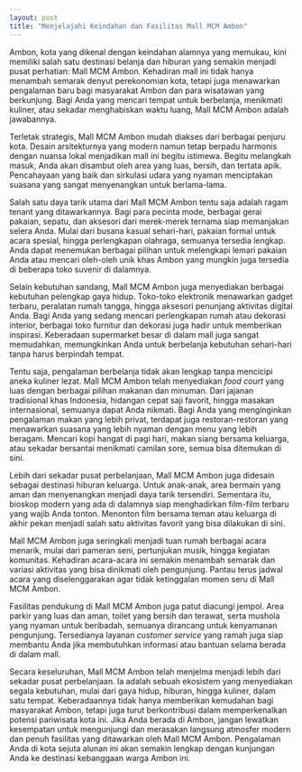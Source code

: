 ```yaml
---
layout: post
title: "Menjelajahi Keindahan dan Fasilitas Mall MCM Ambon"
---
```


Ambon, kota yang dikenal dengan keindahan alamnya yang memukau, kini memiliki salah satu destinasi belanja dan hiburan yang semakin menjadi pusat perhatian: Mall MCM Ambon. Kehadiran mall ini tidak hanya menambah semarak denyut perekonomian kota, tetapi juga menawarkan pengalaman baru bagi masyarakat Ambon dan para wisatawan yang berkunjung. Bagi Anda yang mencari tempat untuk berbelanja, menikmati kuliner, atau sekadar menghabiskan waktu luang, Mall MCM Ambon adalah jawabannya.

Terletak strategis, Mall MCM Ambon mudah diakses dari berbagai penjuru kota. Desain arsitekturnya yang modern namun tetap berpadu harmonis dengan nuansa lokal menjadikan mall ini begitu istimewa. Begitu melangkah masuk, Anda akan disambut oleh area yang luas, bersih, dan tertata apik. Pencahayaan yang baik dan sirkulasi udara yang nyaman menciptakan suasana yang sangat menyenangkan untuk berlama-lama.

Salah satu daya tarik utama dari Mall MCM Ambon tentu saja adalah ragam tenant yang ditawarkannya. Bagi para pecinta mode, berbagai gerai pakaian, sepatu, dan aksesori dari merek-merek ternama siap memanjakan selera Anda. Mulai dari busana kasual sehari-hari, pakaian formal untuk acara spesial, hingga perlengkapan olahraga, semuanya tersedia lengkap. Anda dapat menemukan berbagai pilihan untuk melengkapi lemari pakaian Anda atau mencari oleh-oleh unik khas Ambon yang mungkin juga tersedia di beberapa toko suvenir di dalamnya.

Selain kebutuhan sandang, Mall MCM Ambon juga menyediakan berbagai kebutuhan pelengkap gaya hidup. Toko-toko elektronik menawarkan gadget terbaru, peralatan rumah tangga, hingga aksesori penunjang aktivitas digital Anda. Bagi Anda yang sedang mencari perlengkapan rumah atau dekorasi interior, berbagai toko furnitur dan dekorasi juga hadir untuk memberikan inspirasi. Keberadaan supermarket besar di dalam mall juga sangat memudahkan, memungkinkan Anda untuk berbelanja kebutuhan sehari-hari tanpa harus berpindah tempat.

Tentu saja, pengalaman berbelanja tidak akan lengkap tanpa mencicipi aneka kuliner lezat. Mall MCM Ambon telah menyediakan *food court* yang luas dengan berbagai pilihan makanan dan minuman. Dari jajanan tradisional khas Indonesia, hidangan cepat saji favorit, hingga masakan internasional, semuanya dapat Anda nikmati. Bagi Anda yang menginginkan pengalaman makan yang lebih privat, terdapat juga restoran-restoran yang menawarkan suasana yang lebih nyaman dengan menu yang lebih beragam. Mencari kopi hangat di pagi hari, makan siang bersama keluarga, atau sekadar bersantai menikmati camilan sore, semua bisa ditemukan di sini.

Lebih dari sekadar pusat perbelanjaan, Mall MCM Ambon juga didesain sebagai destinasi hiburan keluarga. Untuk anak-anak, area bermain yang aman dan menyenangkan menjadi daya tarik tersendiri. Sementara itu, bioskop modern yang ada di dalamnya siap menghadirkan film-film terbaru yang wajib Anda tonton. Menonton film bersama teman atau keluarga di akhir pekan menjadi salah satu aktivitas favorit yang bisa dilakukan di sini.

Mall MCM Ambon juga seringkali menjadi tuan rumah berbagai acara menarik, mulai dari pameran seni, pertunjukan musik, hingga kegiatan komunitas. Kehadiran acara-acara ini semakin menambah semarak dan variasi aktivitas yang bisa dinikmati oleh pengunjung. Pantau terus jadwal acara yang diselenggarakan agar tidak ketinggalan momen seru di Mall MCM Ambon.

Fasilitas pendukung di Mall MCM Ambon juga patut diacungi jempol. Area parkir yang luas dan aman, toilet yang bersih dan terawat, serta mushola yang nyaman untuk beribadah, semuanya dirancang untuk kenyamanan pengunjung. Tersedianya layanan *customer service* yang ramah juga siap membantu Anda jika membutuhkan informasi atau bantuan selama berada di dalam mall.

Secara keseluruhan, Mall MCM Ambon telah menjelma menjadi lebih dari sekadar pusat perbelanjaan. Ia adalah sebuah ekosistem yang menyediakan segala kebutuhan, mulai dari gaya hidup, hiburan, hingga kuliner, dalam satu tempat. Keberadaannya tidak hanya memberikan kemudahan bagi masyarakat Ambon, tetapi juga turut berkontribusi dalam memperkenalkan potensi pariwisata kota ini. Jika Anda berada di Ambon, jangan lewatkan kesempatan untuk mengunjungi dan merasakan langsung atmosfer modern dan penuh fasilitas yang ditawarkan oleh Mall MCM Ambon. Pengalaman Anda di kota sejuta alunan ini akan semakin lengkap dengan kunjungan Anda ke destinasi kebanggaan warga Ambon ini.
